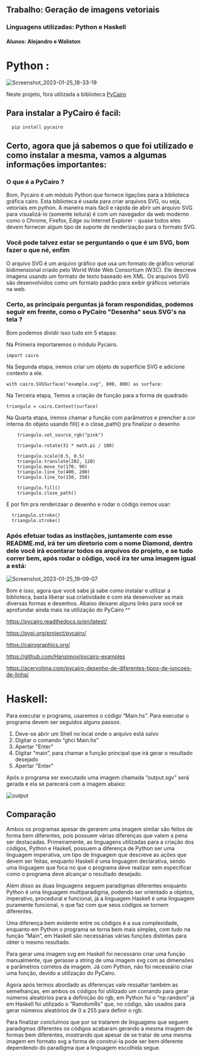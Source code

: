 ## Trabalho: Geração de imagens vetoriais

### Linguagens  utilizadas: Python e Haskell

#### Alunos: Alejandro e Waliston 

# Python  :

![Screenshot_2023-01-25_18-33-19](https://user-images.githubusercontent.com/82295321/214696149-430af9b0-01a0-4924-924f-0b5d7f38b9d4.png)

Neste projeto, fora utilizada a biblioteca  <a href="https://pycairo.readthedocs.io/en/latest/" targe="_blank">PyCairo</a>


##  Para instalar a PyCairo é facil: 

```bash
  pip install pycairo
```

## Certo, agora que já sabemos o que foi utilizado e como instalar a mesma, vamos a algumas informações importantes:

### O que é a PyCairo ? 

Bom, Pycairo é um módulo Python que fornece ligações para a biblioteca gráfica cairo. Esta biblioteca é usada para criar arquivos SVG, ou seja, vetoriais em python. A maneira mais fácil e rápida de abrir um arquivo SVG para visualizá-lo (somente leitura) é com um navegador da web moderno como o Chrome, Firefox, Edge ou Internet Explorer - quase todos eles devem fornecer algum tipo de suporte de renderização para o formato SVG. 

### Você pode talvez estar se perguntando o que é um SVG, bom fazer o que né, enfim

O arquivo SVG é um arquivo gráfico que usa um formato de gráfico vetorial bidimensional criado pelo World Wide Web Consortium (W3C). Ele descreve imagens usando um formato de texto baseado em XML. Os arquivos SVG são desenvolvidos como um formato padrão para exibir gráficos vetoriais na web.

### Certo, as principais perguntas já foram respondidas, podemos seguir em frente, como o PyCairo "Desenha" seus SVG's na tela ?

Bom podemos dividir isso tudo em 5 etapas: 

Na Primeira importaremos o módulo Pycairo.

```
import cairo
```

Na Segunda etapa, iremos criar um objeto de superfície SVG e adicione contexto a ele.

```
with cairo.SVGSurface("example.svg", 800, 800) as surface:
```

Na Terceira etapa, Temos a criação de função para a forma de quadrado

```
triangulo = cairo.Context(surface)
```

Na Quarta etapa, iremos chamar a função com parâmetros e prencher a cor interna do objeto usando fill() e o close_path() pra finalizar o desenho
```
    triangulo.set_source_rgb("pink")

    triangulo.rotate(31 * math.pi / 180)

    triangulo.scale(0.5, 0.5)
    triangulo.translate(202, 120)
    triangulo.move_to(170, 90)
    triangulo.line_to(400, 200)
    triangulo.line_to(150, 350)
    
    triangulo.fill()
    triangulo.close_path()
 ```
 
 E por fim pra renderizaar o desenho e rodar o código  iremos usar: 
 
 ```
   triangulo.stroke()
   triangulo.stroke()
 ```
 ### Após efetuar todas as instlações, juntamente com esse README.md,  irá ter um diretorio com o nome Diamond, dentro dele você irá econtarar todos os arquivos do projeto, e se tudo correr bem, após rodar o código, você ira ter uma imagem igual a está:
 
![Screenshot_2023-01-25_19-09-07](https://user-images.githubusercontent.com/82295321/214703214-8c92a71a-e7d5-4463-9b8f-b56544683a76.png)

 
Bom é isso, agora que você sabe  já sabe como instalar e utilizar a biblioteca, basta liberar sua criatividade e com ela desenvolver  as mais diversas formas e desenhos. Abaixo deixarei alguns links para você se aprofundar ainda mais na utilização do PyCairo ^^

https://pycairo.readthedocs.io/en/latest/

https://pypi.org/project/pycairo/

https://cairographics.org/

https://github.com/Hansimov/pycairo-examples

https://acervolima.com/pycairo-desenho-de-diferentes-tipos-de-juncoes-de-linha/

# Haskell: 

Para executar o programa, usaremos o código “Main.hs”. Para executar o programa devem ser seguidos alguns passos.

1. Deve-se abrir um Shell no local onde o arquivo está salvo
2. Digitar o comando “ghci Main.hs”
3. Apertar "Enter"
4. Digitar “main”, para chamar a função principal que irá gerar o resultado desejado
5. Apertar "Enter"

Após o programa ser executado uma imagem chamada “output.sgv” será gerada e ela se parecerá com a imagem abaixo:

![output](https://user-images.githubusercontent.com/104328707/215327993-a6eed798-ed8a-4af1-a446-a8174531dfae.svg)

## Comparação

Ambos os programas apesar de gerarem uma imagem similar são feitos de forma bem diferentes, pois possuem várias diferenças que valem a pena ser destacadas. Primeiramente, as linguagens utilizadas para a criação dos códigos, Python e Haskell, possuem a diferença de Python ser uma linguagem imperativa, um tipo de linguagem que descreve as ações que devem ser feitas, enquanto Haskell é uma linguagem declarativa, sendo uma linguagem que foca no que o programa deve realizar sem especificar como o programa deve alcançar o resultado desejado.

Além disso as duas linguagens seguem paradigmas diferentes enquanto Python é uma linguagem multiparadigma, podendo ser orientado a objetos, imperativo, procedural e funcional, já a linguagem Haskell é uma linguagem puramente funcional, o que faz com que seus códigos se tornem diferentes.

Uma diferença bem evidente entre os códigos é a sua complexidade, enquanto em Python o programa se  torna bem mais simples, com tudo na função “Main”, em Haskell são necessárias várias funções distintas para obter o mesmo resultado.

Para gerar uma imagem svg em Haskell foi necessário criar uma função manualmente, que gerasse a string de uma imagem svg com as dimensões e parâmetros corretos da imagem. Já com Python, não foi necessário criar uma função, devido a utilização do PyCairo.

Agora após termos abordado as diferenças vale ressaltar também as semelhanças, em ambos os códigos foi utilizado um comando para gerar números aleatórios para a definição do rgb, em Python foi o “np.random” já em Haskell foi utilizado o “RamdomRs” que, no código, são usados para gerar números aleatórios de 0 a 255 para definir o rgb.

Para finalizar concluímos que por se tratarem de linguagens que seguem paradigmas diferentes os códigos acabaram gerando a mesma imagem de formas bem diferentes, mostrando que apesar de se tratar de uma mesma imagem em formato svg a forma de construí-la pode ser bem diferente dependendo do paradigma que a linguagem escolhida segue. 




